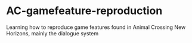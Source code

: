 # AC-gamefeature-reproduction
Learning how to reproduce game features found in Animal Crossing New Horizons, mainly the dialogue system
